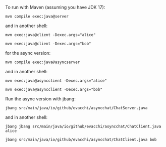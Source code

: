
To run with Maven (assuming you have JDK 17):

```
mvn compile exec:java@server
```

and in another shell:

```
mvn exec:java@client -Dexec.args="alice"
```

```
mvn exec:java@client -Dexec.args="bob"
```

for the async version:

```
mvn compile exec:java@asyncserver
```

and in another shell:

```
mvn exec:java@asyncclient -Dexec.args="alice"
```

```
mvn exec:java@asyncclient -Dexec.args="bob"
```

Run the async version with jbang:

```
jbang src/main/java/io/github/evacchi/asyncchat/ChatServer.java
```

and in another shell:

```
jbang jbang src/main/java/io/github/evacchi/asyncchat/ChatClient.java alice
```

```
jbang src/main/java/io/github/evacchi/asyncchat/ChatClient.java bob
```
